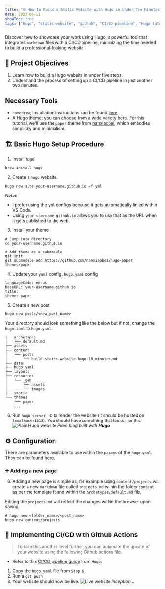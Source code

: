 ```yaml
---
title: "🌐 How to Build a Static Website with Hugo in Under Ten Minutes: A Step-by-Step Guide"
date: 2023-06-11
showToc: true
tags: ["hugo", "static website", "github", "CI/CD pipeline", "Hugo tutorial", "Hugo website"]
---
```


Discover how to showcase your work using Hugo, a powerful tool that integrates `markdown` files with a CI/CD pipeline, minimizing the time needed to build a professional-looking website.

## 🎯 Project Objectives
1. Learn how to build a Hugo website in under five steps.
2. Understand the process of setting up a CI/CD pipeline in just another two minutes.

## Necessary Tools
- `homebrew`; installation instructions can be found [here](https://brew.sh/).
- A Hugo theme; you can choose from a wide variety [here](https://themes.gohugo.io/). For this tutorial, we'll use the `paper` theme from [nanxiaobei](git@github.com:nanxiaobei/hugo-paper.git), which embodies simplicity and minimalism.

## 🏗️ Basic Hugo Setup Procedure
1. Install `hugo`.

```bash
brew install hugo
```

2. Create a `hugo` website.
```
hugo new site your-username.github.io -f yml
```
*Notes*
- I prefer using the `yml` configs because it gets automatically linted within VS Code.
- Using `your-username.github.io` allows you to use that as the URL when it gets published to the web.

3. Install your theme
```
# Jump into directory
cd your-username.github.io

# Add theme as a submodule
git init
git submodule add https://github.com/nanxiaobei/hugo-paper themes/paper
```

4. Update your `yaml` config.
`hugo.yaml` config
```
languageCode: en-us
baseURL: your-username.github.io
title:
theme: paper
```

5.  Create a new post
```
hugo new posts/<new_post_name>
```

Your directory should look something like the below but if not, change the `hugo.toml` to `hugo.yaml`.
```
├── archetypes
│   └── default.md
├── assets
├── content
│   └── posts
│       └── build-static-website-hugo-10-minutes.md
├── data
├── hugo.yaml
├── layouts
├── resources
│   └── _gen
│       ├── assets
│       └── images
├── static
└── themes
    └── paper
    ...
```

6. Run `hugo server -D` to render the website (it should be hosted on `localhost:1313`).
You should have something that looks like this:
![Plain Hugo website](/build-static-website-hugo-10-minutes/hugo-plain.png#center)
*Plain blog built with **Hugo***

## ⚙️ Configuration
There are parameters available to use within the `params` of the `hugo.yaml`. They can be found [here](https://gohugo.io/getting-started/configuration/).

### ➕ Adding a new page
6.  Adding a new page is simple as, for example using `content/projects` will create a new `markdown` file called `projects.md` within the folder `content` as per the template found within the `archetypes/default.md` file.

Editing the `projects.md` will reflect the changes within the browser upon saving.
```
# hugo new <folder_name>/<post_name>
hugo new content/projects
```

## 🔄 Implementing CI/CD with Github Actions
> To take this another level further, you can automate the update of your website using the following Github actions file.
- Refer to this [CI/CD pipeline guide](https://gohugo.io/hosting-and-deployment/hosting-on-github/) from `Hugo`.
1. Copy the `hugo.yaml` file from `Step 6.`
2. Run a `git push`
3. Your website should now be live.
![Live website](/build-static-website-hugo-10-minutes/live-website.png#center)
*Inception...*